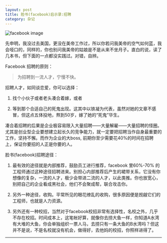 ```yaml
---
layout: post
title: 脸书(facebook)启示录:招聘
category: 杂记
---
```


![facebook image](http://i2.tietuku.com/d1256ef14b8fb171.jpg)

先申明，我没过去美国，更没在美帝工作过，所以你若问我美帝的空气如何蓝，我会哑口的，同样的，你也别问我美帝的姑娘是不是从来不坐月子。直白的说，读了几本书，但下面的一点都没实践过。对错，自辨。

Facebook 招聘的原则：

>为招聘到一流人才，宁慢不快。

招聘人才，如同谈恋爱，你可以选择：

1. 找个小伙子或者老头凑合着嫁，或者

2. 等到那个合适自己的死鬼出现。这其中以铁凝为代表，虽然对她的文章不感冒，但这点五体投地，熬到50岁，嫁了她的“死鬼”华生。

凑合着招聘的后果是企业极容易限入大量招聘——大量解雇——大量招聘的怪圈。尤其是创业型企业要想建立起长久的竞争能力，就一定要把招聘当作自身最重要的工作，坚持不懈。而作为企业的大boss, 前期你至少需要花40%的时间在招聘上，保证你要招的人正是你要的人。

脸书(facebook)招聘途径：

1. 最有效的途径就是内部推荐，鼓励员工进行推荐，facebook 里60%-70% 的工程师通过这种途径招聘进来。别担心内部推荐后产生的裙带关系，它没有你想像的复杂，一流的人才，极少会带进二流的人才，以此类推。你也放宽心，别把自己的企业看成黑社会，他们不会聚成帮，联合攻击你。

2. 另外一种途径，收购。平常所见的眼花缭乱的收购，很多原因便是觊觎它们的工程师，也就是人力资源。

3. 另外还有一种校招，当然对于facebook校招非常有选择性，名校之外，几乎不存在校招。时间成本上，这笔帐好算，就像你去捞大鱼一样，你知道A水湾有大堆的大鱼，你会单独组织一票人马，去捞只有一条大鱼的B水湾吗？但这并不是说，不是名校就没有机会，做得好，去他妈的校招，你照样进得了。

***
